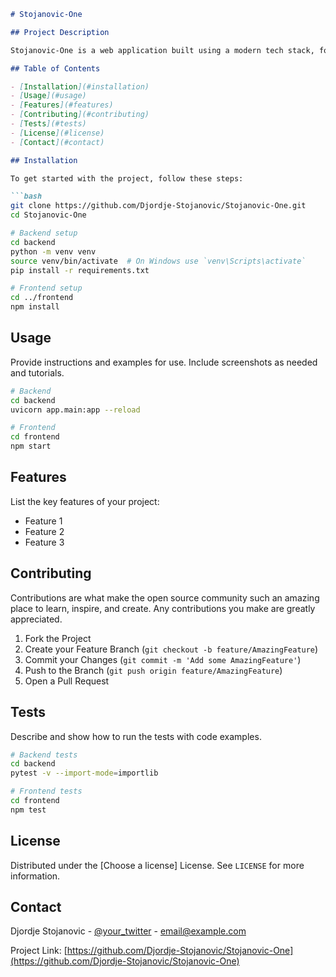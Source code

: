 ````markdown:README.md
# Stojanovic-One

## Project Description

Stojanovic-One is a web application built using a modern tech stack, focusing on best practices in software development, including Test-Driven Development (TDD) and continuous integration. This project aims to provide a robust and efficient platform for [main goal or purpose of the project].

## Table of Contents

- [Installation](#installation)
- [Usage](#usage)
- [Features](#features)
- [Contributing](#contributing)
- [Tests](#tests)
- [License](#license)
- [Contact](#contact)

## Installation

To get started with the project, follow these steps:

```bash
git clone https://github.com/Djordje-Stojanovic/Stojanovic-One.git
cd Stojanovic-One

# Backend setup
cd backend
python -m venv venv
source venv/bin/activate  # On Windows use `venv\Scripts\activate`
pip install -r requirements.txt

# Frontend setup
cd ../frontend
npm install
````

## Usage

Provide instructions and examples for use. Include screenshots as needed and tutorials.

```bash
# Backend
cd backend
uvicorn app.main:app --reload

# Frontend
cd frontend
npm start
```

## Features

List the key features of your project:

- Feature 1
- Feature 2
- Feature 3

## Contributing

Contributions are what make the open source community such an amazing place to learn, inspire, and create. Any contributions you make are greatly appreciated.

1. Fork the Project
2. Create your Feature Branch (`git checkout -b feature/AmazingFeature`)
3. Commit your Changes (`git commit -m 'Add some AmazingFeature'`)
4. Push to the Branch (`git push origin feature/AmazingFeature`)
5. Open a Pull Request

## Tests

Describe and show how to run the tests with code examples.

```bash
# Backend tests
cd backend
pytest -v --import-mode=importlib

# Frontend tests
cd frontend
npm test
```

## License

Distributed under the [Choose a license] License. See `LICENSE` for more information.

## Contact

Djordje Stojanovic - [@your_twitter](https://twitter.com/your_twitter) - email@example.com

Project Link: [https://github.com/Djordje-Stojanovic/Stojanovic-One](https://github.com/Djordje-Stojanovic/Stojanovic-One)

<insert>
<!-- End of README.md -->
